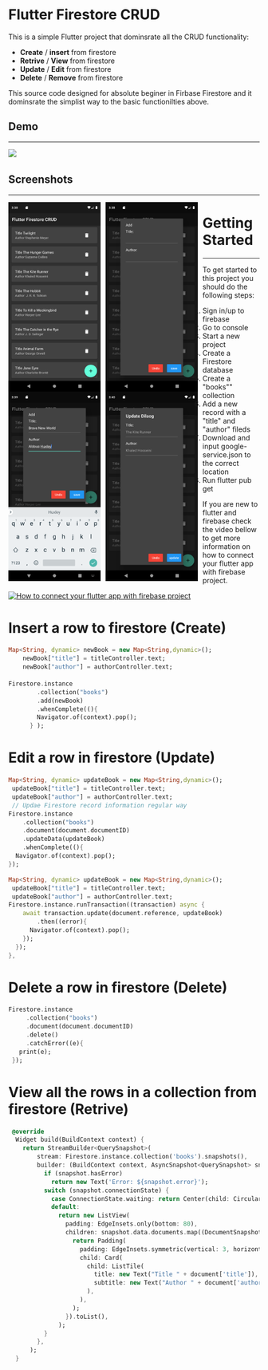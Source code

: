 # Flutter Firestore CRUD

This is a simple Flutter project that dominsrate all the CRUD functionality: 

- **Create** / **insert** from firestore
- **Retrive** / **View** from firestore
- **Update** / **Edit** from firestore
- **Delete** / **Remove** from firestore

This source code designed for absolute beginer in Firbase Firestore and it dominsrate the simplist way to the basic functionilties above.

## Demo
---
<img height="480px" src="screenshots\animatedscreenshot.gif">

## Screenshots
---
<!-- ![alt text](screenshots\Screenshot_1569803907.png "Home Page")
![alt text](screenshots\Screenshot_1569803932.png "Add Page")
![alt text](screenshots\Screenshot_1569803958.png "Add Page")
![alt text](screenshots\Screenshot_1569804024.png "Update Page") -->
<img height="380px" src="screenshots\Screenshot_1569803907.png"
     alt="Home Page"
     style="float: left; margin-right: 10px;" />
<img height="380px" src="screenshots\Screenshot_1569803932.png"
     alt="Add Page"
     style="float: left; margin-right: 10px; " />
<img height="380px" src="screenshots\Screenshot_1569803958.png"
     alt="Add Page"
     style="float: left; margin-right: 10px; " />
<img height="380px" src="screenshots\Screenshot_1569804024.png "
     alt="Update Page"
     style="float: left; margin-right: 10px;" />


# Getting Started
---

To get started to this project you should do the following steps: 
1. Sign in/up to firebase 
2. Go to console 
3. Start a new project 
4. Create a Firestore database 
5. Create a "books"" collection 
6. Add a new record with a "title" and "author" fileds  
7. Download and input google-service.json to the correct location 
8. Run flutter pub get 

If you are new to flutter and firebase check the video bellow to get more information on how to connect your flutter app with firebase project. 


[![How to connect your flutter app with firebase project](https://img.youtube.com/vi/DqJ_KjFzL9I/0.jpg)](https://www.youtube.com/watch?v=DqJ_KjFzL9I)

# Insert a row to firestore (Create)

```dart
Map<String, dynamic> newBook = new Map<String,dynamic>();
    newBook["title"] = titleController.text;
    newBook["author"] = authorController.text;

Firestore.instance
        .collection("books")
        .add(newBook)
        .whenComplete((){
        Navigator.of(context).pop();
      } );
```

# Edit a row in firestore (Update)

```dart
Map<String, dynamic> updateBook = new Map<String,dynamic>();
 updateBook["title"] = titleController.text;
 updateBook["author"] = authorController.text;
 // Updae Firestore record information regular way
Firestore.instance
    .collection("books")
    .document(document.documentID)
    .updateData(updateBook)
    .whenComplete((){
  Navigator.of(context).pop();
});
```

```dart
Map<String, dynamic> updateBook = new Map<String,dynamic>();
 updateBook["title"] = titleController.text;
 updateBook["author"] = authorController.text;
Firestore.instance.runTransaction((transaction) async {
    await transaction.update(document.reference, updateBook)
        .then((error){
      Navigator.of(context).pop();
    });
  });
},
```

# Delete a row in firestore (Delete)

```dart
Firestore.instance
     .collection("books")
     .document(document.documentID)
     .delete()
     .catchError((e){
   print(e);
 });

```

# View all the rows in a collection from firestore (Retrive)

```dart
 @override
  Widget build(BuildContext context) {
    return StreamBuilder<QuerySnapshot>(
        stream: Firestore.instance.collection('books').snapshots(),
        builder: (BuildContext context, AsyncSnapshot<QuerySnapshot> snapshot) {
          if (snapshot.hasError)
            return new Text('Error: ${snapshot.error}');
          switch (snapshot.connectionState) {
            case ConnectionState.waiting: return Center(child: CircularProgressIndicator(),);
            default:
              return new ListView(
                padding: EdgeInsets.only(bottom: 80),
                children: snapshot.data.documents.map((DocumentSnapshot document) {
                  return Padding(
                    padding: EdgeInsets.symmetric(vertical: 3, horizontal: 10),
                    child: Card(
                      child: ListTile(
                        title: new Text("Title " + document['title']),
                        subtitle: new Text("Author " + document['author']),
                      ),
                    ),
                  );
                }).toList(),
              );
          }
        },
      );
  }
```

